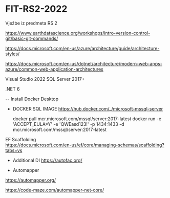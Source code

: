 # FIT-RS2-2022
Vježbe iz predmeta RS 2


https://www.earthdatascience.org/workshops/intro-version-control-git/basic-git-commands/

https://docs.microsoft.com/en-us/azure/architecture/guide/architecture-styles/

https://docs.microsoft.com/en-us/dotnet/architecture/modern-web-apps-azure/common-web-application-architectures

Visual Studio 2022
SQL Server 2017+

.NET 6



-- Install Docker Desktop

* DOCKER SQL IMAGE https://hub.docker.com/_/microsoft-mssql-server

    docker pull mcr.microsoft.com/mssql/server:2017-latest
    docker run -e 'ACCEPT_EULA=Y' -e 'QWEasd123!' -p 1434:1433 -d mcr.microsoft.com/mssql/server:2017-latest
	

EF Scaffolding	
https://docs.microsoft.com/en-us/ef/core/managing-schemas/scaffolding?tabs=vs


* Additional DI
https://autofac.org/

* Automapper

https://automapper.org/

https://code-maze.com/automapper-net-core/


	

